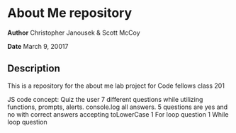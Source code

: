 # About Me repository

**Author** Christopher Janousek & Scott McCoy

**Date** March 9, 20017

## Description

This is a repository for the about me lab project for Code fellows class 201

JS code concept:
Quiz the user 7 different questions while utilizing functions, prompts, alerts.
console.log all answers.
5 questions are yes and no with correct answers accepting toLowerCase
1 For loop question
1 While loop question
